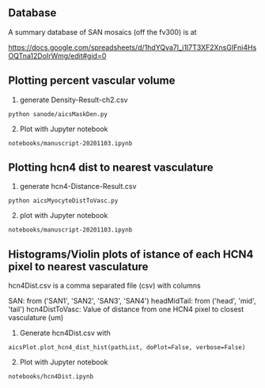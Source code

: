 ## Database

A summary database of SAN mosaics (off the fv300) is at

https://docs.google.com/spreadsheets/d/1hdYQya7l_i1I7T3XF2XnsGIFni4HsOQTna12DoIrWmg/edit#gid=0

## Plotting percent vascular volume

1) generate Density-Result-ch2.csv

```
python sanode/aicsMaskDen.py
```

2) Plot with Jupyter notebook

```
notebooks/manuscript-20201103.ipynb
```

## Plotting hcn4 dist to nearest vasculature

1) generate hcn4-Distance-Result.csv

```
python aicsMyocyteDistToVasc.py
```

2) plot with Jupyter notebook

```
notebooks/manuscript-20201103.ipynb
```

## Histograms/Violin plots of istance of each HCN4 pixel to nearest vasculature

hcn4Dist.csv is a comma separated file (csv) with columns

SAN: from ('SAN1', 'SAN2', 'SAN3', 'SAN4')
headMidTail: from ('head', 'mid', 'tail')
hcn4DistToVasc: Value of distance from one HCN4 pixel to closest vasculature (um)

1) Generate hcn4Dist.csv with

```
aicsPlot.plot_hcn4_dist_hist(pathList, doPlot=False, verbose=False)
```

2) Plot with Jupyter notebook

```
notebooks/hcn4Dist.ipynb
```
